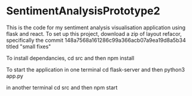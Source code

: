 # SentimentAnalysisPrototype2

This is the code for my sentiment analysis visualisation application using flask and react. To set up this project, download a zip of layout refacor, specifically the commit 148a7568a161286c99a366acb07a9ea19d8a5b34 titled "small fixes"

To install dependancies, cd src and then npm install

To start the application
in one terminal cd flask-server and then python3 app.py

in another terminal cd src and then npm start

